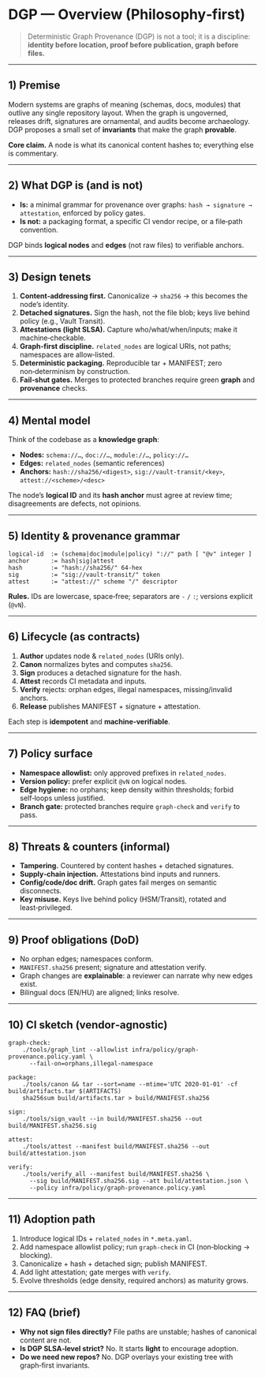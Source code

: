 # DGP — Overview (Philosophy‑first)

> Deterministic Graph Provenance (DGP) is not a tool; it is a discipline: **identity before location, proof before publication, graph before files.**

---

## 1) Premise

Modern systems are graphs of meaning (schemas, docs, modules) that outlive any single repository layout. When the graph is ungoverned, releases drift, signatures are ornamental, and audits become archaeology. DGP proposes a small set of **invariants** that make the graph **provable**.

**Core claim.** A node is what its canonical content hashes to; everything else is commentary.

---

## 2) What DGP is (and is not)

* **Is:** a minimal grammar for provenance over graphs: `hash → signature → attestation`, enforced by policy gates.
* **Is not:** a packaging format, a specific CI vendor recipe, or a file‑path convention.

DGP binds **logical nodes** and **edges** (not raw files) to verifiable anchors.

---

## 3) Design tenets

1. **Content‑addressing first.** Canonicalize → `sha256` → this becomes the node’s identity.
2. **Detached signatures.** Sign the hash, not the file blob; keys live behind policy (e.g., Vault Transit).
3. **Attestations (light SLSA).** Capture who/what/when/inputs; make it machine‑checkable.
4. **Graph‑first discipline.** `related_nodes` are logical URIs, not paths; namespaces are allow‑listed.
5. **Deterministic packaging.** Reproducible tar + MANIFEST; zero non‑determinism by construction.
6. **Fail‑shut gates.** Merges to protected branches require green **graph** and **provenance** checks.

---

## 4) Mental model

Think of the codebase as a **knowledge graph**:

* **Nodes:** `schema://…`, `doc://…`, `module://…`, `policy://…`
* **Edges:** `related_nodes` (semantic references)
* **Anchors:** `hash://sha256/<digest>`, `sig://vault-transit/<key>`, `attest://<scheme>/<desc>`

The node’s **logical ID** and its **hash anchor** must agree at review time; disagreements are defects, not opinions.

---

## 5) Identity & provenance grammar

```text
logical-id  := (schema|doc|module|policy) "://" path [ "@v" integer ]
anchor      := hash|sig|attest
hash        := "hash://sha256/" 64-hex
sig         := "sig://vault-transit/" token
attest      := "attest://" scheme "/" descriptor
```

**Rules.** IDs are lowercase, space‑free; separators are `-` `/` `:`; versions explicit (`@vN`).

---

## 6) Lifecycle (as contracts)

1. **Author** updates node & `related_nodes` (URIs only).
2. **Canon** normalizes bytes and computes `sha256`.
3. **Sign** produces a detached signature for the hash.
4. **Attest** records CI metadata and inputs.
5. **Verify** rejects: orphan edges, illegal namespaces, missing/invalid anchors.
6. **Release** publishes MANIFEST + signature + attestation.

Each step is **idempotent** and **machine‑verifiable**.

---

## 7) Policy surface

* **Namespace allowlist:** only approved prefixes in `related_nodes`.
* **Version policy:** prefer explicit `@vN` on logical nodes.
* **Edge hygiene:** no orphans; keep density within thresholds; forbid self‑loops unless justified.
* **Branch gate:** protected branches require `graph-check` and `verify` to pass.

---

## 8) Threats & counters (informal)

* **Tampering.** Countered by content hashes + detached signatures.
* **Supply‑chain injection.** Attestations bind inputs and runners.
* **Config/code/doc drift.** Graph gates fail merges on semantic disconnects.
* **Key misuse.** Keys live behind policy (HSM/Transit), rotated and least‑privileged.

---

## 9) Proof obligations (DoD)

* No orphan edges; namespaces conform.
* `MANIFEST.sha256` present; signature and attestation verify.
* Graph changes are **explainable**: a reviewer can narrate why new edges exist.
* Bilingual docs (EN/HU) are aligned; links resolve.

---

## 10) CI sketch (vendor‑agnostic)

```make
graph-check:
	./tools/graph_lint --allowlist infra/policy/graph-provenance.policy.yaml \
	  --fail-on=orphans,illegal-namespace

package:
	./tools/canon && tar --sort=name --mtime='UTC 2020-01-01' -cf build/artifacts.tar $(ARTIFACTS)
	sha256sum build/artifacts.tar > build/MANIFEST.sha256

sign:
	./tools/sign_vault --in build/MANIFEST.sha256 --out build/MANIFEST.sha256.sig

attest:
	./tools/attest --manifest build/MANIFEST.sha256 --out build/attestation.json

verify:
	./tools/verify_all --manifest build/MANIFEST.sha256 \
	  --sig build/MANIFEST.sha256.sig --att build/attestation.json \
	  --policy infra/policy/graph-provenance.policy.yaml
```

---

## 11) Adoption path

1. Introduce logical IDs + `related_nodes` in `*.meta.yaml`.
2. Add namespace allowlist policy; run `graph-check` in CI (non‑blocking → blocking).
3. Canonicalize + hash + detached sign; publish MANIFEST.
4. Add light attestation; gate merges with `verify`.
5. Evolve thresholds (edge density, required anchors) as maturity grows.

---

## 12) FAQ (brief)

* **Why not sign files directly?** File paths are unstable; hashes of canonical content are not.
* **Is DGP SLSA‑level strict?** No. It starts **light** to encourage adoption.
* **Do we need new repos?** No. DGP overlays your existing tree with graph‑first invariants.
